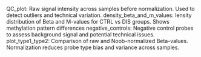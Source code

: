 QC_plot: Raw signal intensity across samples before normalization. Used to detect outliers and technical variation.
density_beta_and_m_values: Iensity distribution of Beta and M-values for CTRL vs DIS groups. Shows methylation pattern differences
negative_controls: Negative control probes to assess background signal and potential technical issues.
plot_type1_type2: Comparison of raw and Noob-normalized Beta-values. Normalization reduces probe type bias and variance across samples.
